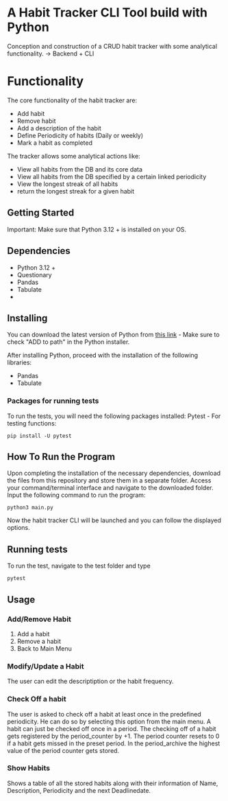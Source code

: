 # A Habit Tracker CLI Tool build with Python
Conception and construction of a CRUD habit tracker with some analytical functionality. 
-> Backend + CLI 

# Functionality

The core functionality of the habit tracker are:

- Add habit
- Remove habit
- Add a description of the habit
- Define Periodicity of habits (Daily or weekly)
- Mark a habit as completed

The tracker allows some analytical actions like:

- View all habits from the DB and its core data
- View all habits from the DB specified by a certain linked periodicity
- View the longest streak of all habits
- return the longest streak for a given habit

## Getting Started

Important: Make sure that Python 3.12 + is installed on your OS.

## Dependencies

- Python 3.12 +
- Questionary
- Pandas
- Tabulate
- 

## Installing
You can download the latest version of Python from [this link](https://www.python.org/downloads/) - Make sure to check "ADD to path" in the Python installer. 

After installing Python, proceed with the installation of the following libraries:

- Pandas
- Tabulate
  
### Packages for running tests

To run the tests, you will need the following packages installed: 
Pytest - For testing functions:

    pip install -U pytest

## How To Run the Program
Upon completing the installation of the necessary dependencies, download the files from this repository and store them in a separate folder. Access your command/terminal interface and navigate to the downloaded folder. Input the following command to run the program:

    python3 main.py

Now the habit tracker CLI will be launched and you can follow the displayed options.


## Running tests

To run the test, navigate to the test folder and type 

    pytest

## Usage
### Add/Remove Habit 
1. Add a habit
2. Remove a habit
3. Back to Main Menu

### Modify/Update a Habit
The user can edit the descriptiption or the habit frequency.

### Check Off a habit
The user is asked to check off a habit at least once in the predefined periodicity. He can do so by selecting this option from the main menu. A habit can just be checked off once in a period. The checking off of a habit gets registered by the period_counter by +1. The period counter resets to 0 if a habit gets missed in the preset period. In the period_archive the highest value of the period counter gets stored.

### Show Habits 
Shows a table of all the stored habits along with their information of Name, Description, Periodicity and the next Deadlinedate.



